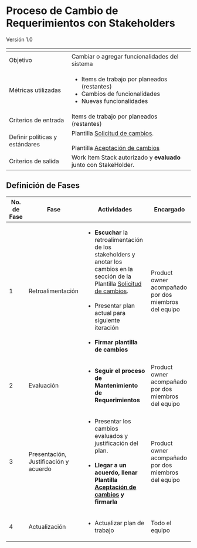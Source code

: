 

# Proceso de Cambio de Requerimientos con Stakeholders
Versión 1.0



[]() | []()
--|--
Objetivo| Cambiar o agregar funcionalidades del sistema
Métricas utilizadas | <ul><li>Items de trabajo por planeados (restantes)</li><li>Cambios de funcionalidades</li><li>Nuevas funcionalidades</li></ul>
Criterios de entrada | Items de trabajo por planeados (restantes)
Definir políticas y estándares |Plantilla [Solicitud de cambios](https://docs.google.com/document/d/1j3td5814vCit3xAevWkEfNsnc0HTWgKXK-dcA1irmew/edit?usp=sharing). <br><br>Plantilla [Aceptación de cambios](https://docs.google.com/document/d/1HmuA-kRUt0y3c9uNnFfv8c_rSI6O_WP4tyxpJbEZMmg/edit?usp=sharing)
Criterios de salida |Work Item Stack autorizado y **evaluado** junto con StakeHolder.





## Definición de Fases
No. de Fase | Fase | Actividades | Encargado
------------|------|-------------|-----------
1 | Retroalimentación | <ul><li> **Escuchar** la retroalimentación de los stakeholders y anotar los cambios en la sección de la Plantilla [Solicitud de cambios](https://docs.google.com/document/d/1j3td5814vCit3xAevWkEfNsnc0HTWgKXK-dcA1irmew/edit?usp=sharing).</li><br><li>Presentar plan actual para siguiente iteración</li><br><li>**Firmar plantilla de cambios** </li></ul>| Product owner acompañado por dos miembros del equipo
2 | Evaluación| <ul><li>**Seguir el proceso de Mantenimiento de Requerimientos**</li></ul>| Product owner acompañado por dos miembros del equipo
3 |  Presentación, Justificación y acuerdo |  <ul><li>Presentar los cambios evaluados y justificación del plan.</li><br><li>**Llegar a un acuerdo, llenar Plantilla [Aceptación de cambios](https://docs.google.com/document/d/1HmuA-kRUt0y3c9uNnFfv8c_rSI6O_WP4tyxpJbEZMmg/edit?usp=sharing) y firmarla**</li></ul> | Product owner acompañado por dos miembros del equipo
4 |  Actualización |  <ul><li>Actualizar plan de trabajo</li></ul> | Todo el equipo
